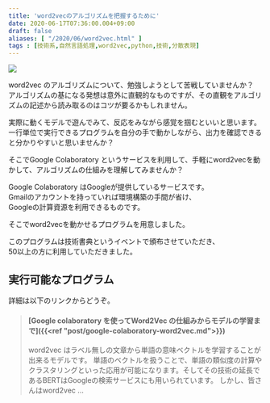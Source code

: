 ```yaml
---
title: 'word2vecのアルゴリズムを把握するために'
date: 2020-06-17T07:36:00.004+09:00
draft: false
aliases: [ "/2020/06/word2vec.html" ]
tags : [技術系,自然言語処理,word2vec,python,技術,分散表現]
---
```


[![](https://1.bp.blogspot.com/-jk493l0cRu0/XurebGYeZHI/AAAAAAAAg7c/a0zNCAp-MP4OSr9a0fFhIiv-y8Cr-NdbQCK4BGAsYHg/s320/30729925-02B8-4287-82F8-A8C6660E54C8.jpeg)](https://1.bp.blogspot.com/-jk493l0cRu0/XurebGYeZHI/AAAAAAAAg7c/a0zNCAp-MP4OSr9a0fFhIiv-y8Cr-NdbQCK4BGAsYHg/s1920/30729925-02B8-4287-82F8-A8C6660E54C8.jpeg)

word2vec のアルゴリズムについて、勉強しようとして苦戦していませんか？  
アルゴリズムの基になる発想は意外に直観的なものですが、その直観をアルゴリズムの記述から読み取るのはコツが要るかもしれません。

実際に動くモデルで遊んでみて、反応をみながら感覚を掴むといいと思います。  
一行単位で実行できるプログラムを自分の手で動かしながら、出力を確認できると分かりやすいと思いませんか？

そこでGoogle Colaboratory というサービスを利用して、手軽にword2vecを動かして、アルゴリズムの仕組みを理解してみませんか？

Google Colaboratory はGoogleが提供しているサービスです。  
Gmailのアカウントを持っていれば環境構築の手間が省け、  
Googleの計算資源を利用できるものです。

そこでword2vecを動かせるプログラムを用意しました。

このプログラムは技術書典というイベントで頒布させていただき、  
50以上の方に利用していただきました。

## 実行可能なプログラム


詳細は以下のリンクからどうぞ。

  

> #### [Google colaboratory を使ってWord2Vec の仕組みからモデルの学習まで]({{<ref "post/google-colaboratory-word2vec.md">}})
> 
> word2vec はラベル無しの文章から単語の意味ベクトルを学習することが出来るモデルです。 単語のベクトルを扱うことで、単語の類似度の計算やクラスタリングといった応用が可能になります。そしてその技術の延長であるBERTはGoogleの検索サービスにも用いられています。 しかし、皆さんはword2vec ...